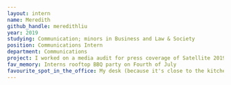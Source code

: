 ```yaml
---
layout: intern
name: Meredith
github_handle: meredithliu
year: 2019
studying: Communication; minors in Business and Law & Society
position: Communications Intern
department: Communications
project: I worked on a media audit for press coverage of Satellite 2019, PR strategies for announcements/launches, customer story one-pagers... There were so many!
fav_memory: Interns rooftop BBQ party on Fourth of July
favourite_spot_in_the_office: My desk (because it's close to the kitchen)
---
```

